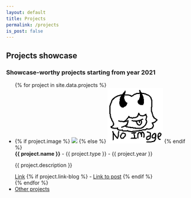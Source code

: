 ```yaml
---
layout: default
title: Projects
permalink: /projects
is_post: false
---
```


## Projects showcase

### Showcase-worthy projects starting from year 2021

<ul class="projects">
    {% for project in site.data.projects %}
    <li class="project">
      <div class="project-card">
        {% if project.image %}
        <img src="{{ project.image }}">
        {% else %}
        <img src="assets/images/projects/noImage.png">
        {% endif %}
        <div class="project-text">
        <b> {{ project.name }}</b> - {{ project.type }} - {{ project.year }}
        <p> {{ project.description }}</p>
        <a href="{{ project.link }}">Link</a>
        {% if project.link-blog %}
         - <a href="{{ project.link-blog }}">Link to post</a>
        {% endif %}
        </div>
      </div>
    </li>
    {% endfor %}
    <li><a href="/blog" class="post-preview">Other projects</a></li> 
</ul>

